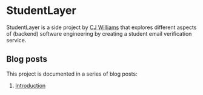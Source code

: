 # StudentLayer

StudentLayer is a side project by [CJ Williams](cjwilliams.io) that explores different aspects of (backend) software engineering by creating a student email verification service. 

## Blog posts

This project is documented in a series of blog posts:

1. [Introduction](https://cjwilliams.io/posts/2021/07/studentlayer-part-1-introduction/)
 
